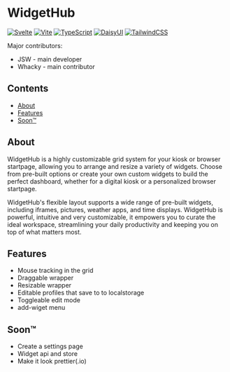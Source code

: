 # WidgetHub

[![Svelte](https://img.shields.io/badge/svelte-%23f1413d.svg?style=for-the-badge&logo=svelte&logoColor=white)](https://svelte.dev/)
[![Vite](https://img.shields.io/badge/vite-%23646CFF.svg?style=for-the-badge&logo=vite&logoColor=white)](https://vitejs.dev/)
[![TypeScript](https://img.shields.io/badge/typescript-%23007ACC.svg?style=for-the-badge&logo=typescript&logoColor=white)](https://www.typescriptlang.org/)
[![DaisyUI](https://img.shields.io/badge/daisyui-5A0EF8?style=for-the-badge&logo=daisyui&logoColor=white)](https://daisyui.com/)
[![TailwindCSS](https://img.shields.io/badge/tailwindcss-%2338B2AC.svg?style=for-the-badge&logo=tailwind-css&logoColor=white)](https://tailwindcss.com/)

Major contributors:

- JSW - main developer
- Whacky - main contributor

## Contents

- [About](#about)
- [Features](#features)
- [Soon™](#soon)

## About

WidgetHub is a highly customizable grid system for your kiosk or browser startpage, allowing you to arrange and resize a variety of widgets. Choose from pre-built options or create your own custom widgets to build the perfect dashboard, whether for a digital kiosk or a personalized browser startpage.

WidgetHub's flexible layout supports a wide range of pre-built widgets, including iframes, pictures, weather apps, and time displays. WidgetHub is powerful, intuitive and very customizable, it empowers you to curate the ideal workspace, streamlining your daily productivity and keeping you on top of what matters most.

## Features

- Mouse tracking in the grid
- Draggable wrapper
- Resizable wrapper
- Editable profiles that save to to localstorage
- Toggleable edit mode
- add-wiget menu

## Soon™

- Create a settings page
- Widget api and store
- Make it look prettier(.io)
